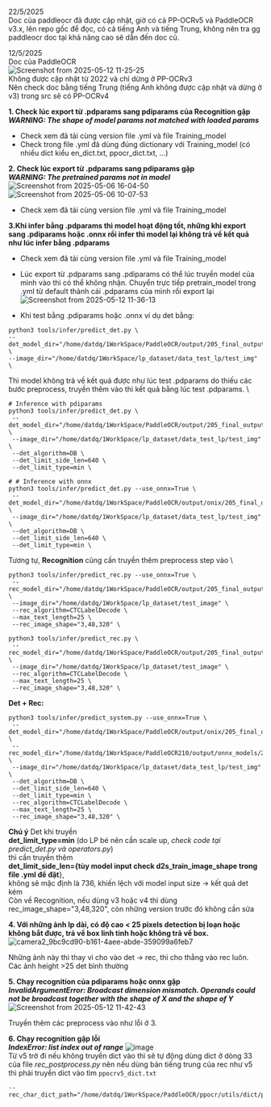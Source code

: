 22/5/2025 \
Doc của paddleocr đã được cập nhật, giờ có cả PP-OCRv5 và PaddleOCR v3.x, lên repo gốc để đọc, có cả tiếng Anh và tiếng Trung, không nên tra gg paddleocr doc tại khả năng cao sẽ dẫn đến doc cũ.



12/5/2025 \
Doc của PaddleOCR \
![Screenshot from 2025-05-12 11-25-25](https://github.com/user-attachments/assets/cf0483f4-f83e-4d02-8bf2-d38c785e8777) \
Không được cập nhật từ 2022 và chỉ dừng ở PP-OCRv3 \
Nên check doc bằng tiếng Trung (tiếng Anh không được cập nhật và dừng ở v3) trong src sẽ có PP-OCRv4

**1. Check lúc export từ .pdparams sang pdiparams của Recognition gặp   
*WARNING: The shape of model params not matched with loaded params***
+ Check xem đã tải cùng version file .yml và file Training_model
+ Check trong file .yml đã dùng đúng dictionary với Training_model (có nhiều dict kiểu en_dict.txt, ppocr_dict.txt, ...) 

**2. Check lúc export từ .pdparams sang pdiparams gặp \
*WARNING: The pretrained params not in model***
![Screenshot from 2025-05-06 16-04-50](https://github.com/user-attachments/assets/6043b634-2f3b-47f6-a1cf-659766fedee3)
![Screenshot from 2025-05-06 10-07-53](https://github.com/user-attachments/assets/62c799d2-831c-45ec-8794-b66edda0edac)
+ Check xem đã tải cùng version file .yml và file Training_model 

**3.Khi infer bằng .pdparams thì model hoạt động tốt, những khi export sang .pdiparams hoặc .onnx rồi infer thì model lại không trả về kết quả như lúc infer bằng .pdparams**  
+ Check xem đã tải cùng version file .yml và file Training_model 
+ Lúc export từ .pdparams sang .pdiparams có thể lúc truyền model của mình vào thì có thể không nhận. Chuyển trực tiếp pretrain_model trong .yml từ default thành cái .pdparams của mình rồi export lại
![Screenshot from 2025-05-12 11-36-13](https://github.com/user-attachments/assets/31c35c22-5a6f-4be2-a963-9d7c19a2e17c)

+ Khi test bằng .pdiparams hoặc .onnx ví dụ det bằng: 
```
python3 tools/infer/predict_det.py \
--det_model_dir="/home/datdq/1WorkSpace/PaddleOCR/output/205_final_output_best_acc_infer" \
--image_dir="/home/datdq/1WorkSpace/lp_dataset/data_test_lp/test_img" \
```
Thì model không trả về kết quả được như lúc test .pdparams do thiếu các bước preprocess, truyền thêm vào thì kết quả bằng lúc test .pdparams. \
```
# Inference with pdiparams
python3 tools/infer/predict_det.py \
 --det_model_dir="/home/datdq/1WorkSpace/PaddleOCR/output/205_final_output_best_acc_infer" \
 --image_dir="/home/datdq/1WorkSpace/lp_dataset/data_test_lp/test_img" \
 --det_algorithm=DB \
 --det_limit_side_len=640 \
 --det_limit_type=min \

# # Inference with onnx
python3 tools/infer/predict_det.py --use_onnx=True \
 --det_model_dir="/home/datdq/1WorkSpace/PaddleOCR/output/onix/205_final_output_best_acc.onnx" \
 --image_dir="/home/datdq/1WorkSpace/lp_dataset/data_test_lp/test_img" \
 --det_algorithm=DB \
 --det_limit_side_len=640 \
 --det_limit_type=min \
```
Tương tự, **Recognition** cũng cần truyền thêm preprocess step vào \
```
python3 tools/infer/predict_rec.py --use_onnx=True \
 --rec_model_dir="/home/datdq/1WorkSpace/PaddleOCR/output/205_final_output_best_acc_infer.onnx" \
 --image_dir="/home/datdq/1WorkSpace/lp_dataset/test_image" \
 --rec_algorithm=CTCLabelDecode \
 --max_text_length=25 \
 --rec_image_shape="3,48,320" \

python3 tools/infer/predict_rec.py \
 --rec_model_dir="/home/datdq/1WorkSpace/PaddleOCR/output/205_final_output_best_acc_infer" \
 --image_dir="/home/datdq/1WorkSpace/lp_dataset/test_image" \
 --rec_algorithm=CTCLabelDecode \
 --max_text_length=25 \
 --rec_image_shape="3,48,320" \
```
**Det + Rec:**
```
python3 tools/infer/predict_system.py --use_onnx=True \
 --det_model_dir="/home/datdq/1WorkSpace/PaddleOCR/output/onix/205_final_output_best_acc.onnx" \
 --rec_model_dir="/home/datdq/1WorkSpace/PaddleOCR210/output/onnx_models/205_rec_final.onnx" \
 --image_dir="/home/datdq/1WorkSpace/lp_dataset/data_test_lp/test_img" \
 --det_algorithm=DB \
 --det_limit_side_len=640 \
 --det_limit_type=min \
 --rec_algorithm=CTCLabelDecode \
 --max_text_length=25 \
 --rec_image_shape="3,48,320" \
```

**Chú ý** Det khi truyền \
**det_limit_type=min** (do LP bé nên cần scale up, *check code tại predict_det.py và operators.py*) \
thì cần truyền thêm \
**det_limit_side_len={tùy model input check d2s_train_image_shape trong file .yml để đặt**}, \
không sẽ mặc định là 736, khiến lệch với model input size -> kết quả det kém \
Còn về Recognition, nếu dùng v3 hoặc v4 thì dùng rec_image_shape="3,48,320", còn những version trước đó không cần sửa

**4. Với những ảnh lp dài, có độ cao < 25 pixels detection bị loạn hoặc không bắt được, trả về box linh tinh hoặc không trả về box.**
![camera2_9bc9cd90-b161-4aee-abde-359099a6feb7](https://github.com/user-attachments/assets/8b7aafea-9b7d-4b59-af29-90a6725b2970)

Những ảnh này thì thay vì cho vào det -> rec, thì cho thẳng vào rec luôn. \
Các ảnh height >25 det bình thường

**5. Chạy recognition của pdiparams hoặc onnx gặp \
 *InvalidArgumentError: Broadcast dimension mismatch. Operands could not be broadcast together with the shape of X and the shape of Y***
![Screenshot from 2025-05-12 11-42-43](https://github.com/user-attachments/assets/cc45774b-8656-4d1f-ae00-7657d4386d8c)

Truyền thêm các preprocess vào như lỗi ở 3.

**6. Chạy recognition gặp lỗi \
*IndexError: list index out of range***
![image](https://github.com/user-attachments/assets/84ffaebf-b36e-4316-ab4a-7017023cf007) \
Từ v5 trờ đi nếu không truyền dict vào thì sẽ tự động dùng dict ở dòng 33 của file *rec_postprocess.py* nên nếu dùng bản tiếng trung của rec như v5 thì phải truyền dict vào tìm `ppocrv5_dict.txt`
```
--rec_char_dict_path="/home/datdq/1WorkSpace/PaddleOCR/ppocr/utils/dict/ppocrv5_dict.txt"
```
